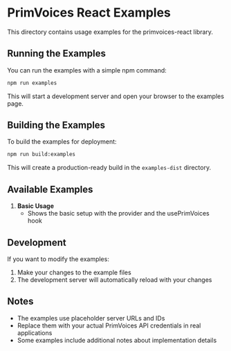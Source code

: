 # PrimVoices React Examples

This directory contains usage examples for the primvoices-react library.

## Running the Examples

You can run the examples with a simple npm command:

```bash
npm run examples
```

This will start a development server and open your browser to the examples page.

## Building the Examples

To build the examples for deployment:

```bash
npm run build:examples
```

This will create a production-ready build in the `examples-dist` directory.

## Available Examples

1. **Basic Usage**
   - Shows the basic setup with the provider and the usePrimVoices hook

## Development

If you want to modify the examples:

1. Make your changes to the example files
2. The development server will automatically reload with your changes

## Notes

- The examples use placeholder server URLs and IDs
- Replace them with your actual PrimVoices API credentials in real applications
- Some examples include additional notes about implementation details 
